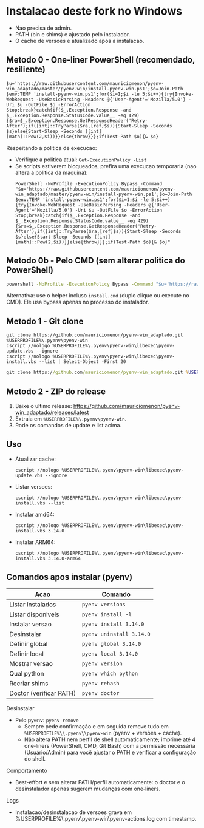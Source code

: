 # Instalacao deste fork no Windows

- Nao precisa de admin.
- PATH (bin e shims) e ajustado pelo instalador.
- O cache de versoes e atualizado apos a instalacao.

## Metodo 0 - One-liner PowerShell (recomendado, resiliente)

```pwsh
$u='https://raw.githubusercontent.com/mauriciomenon/pyenv-win_adaptado/master/pyenv-win/install-pyenv-win.ps1';$o=Join-Path $env:TEMP 'install-pyenv-win.ps1';for($i=1;$i -le 5;$i++){try{Invoke-WebRequest -UseBasicParsing -Headers @{'User-Agent'='Mozilla/5.0'} -Uri $u -OutFile $o -ErrorAction Stop;break}catch{if($_.Exception.Response -and $_.Exception.Response.StatusCode.value__ -eq 429){$ra=$_.Exception.Response.GetResponseHeader('Retry-After');if([int]::TryParse($ra,[ref]$s)){Start-Sleep -Seconds $s}else{Start-Sleep -Seconds ([int][math]::Pow(2,$i))}}else{throw}}};if(Test-Path $o){& $o}
```

Respeitando a politica de execucao:
- Verifique a politica atual: `Get-ExecutionPolicy -List`
- Se scripts estiverem bloqueados, prefira uma execucao temporaria (nao altera a politica da maquina):
  ```pwsh
  PowerShell -NoProfile -ExecutionPolicy Bypass -Command "$u='https://raw.githubusercontent.com/mauriciomenon/pyenv-win_adaptado/master/pyenv-win/install-pyenv-win.ps1';$o=Join-Path $env:TEMP 'install-pyenv-win.ps1';for($i=1;$i -le 5;$i++){try{Invoke-WebRequest -UseBasicParsing -Headers @{'User-Agent'='Mozilla/5.0'} -Uri $u -OutFile $o -ErrorAction Stop;break}catch{if($_.Exception.Response -and $_.Exception.Response.StatusCode.value__ -eq 429){$ra=$_.Exception.Response.GetResponseHeader('Retry-After');if([int]::TryParse($ra,[ref]$s)){Start-Sleep -Seconds $s}else{Start-Sleep -Seconds ([int][math]::Pow(2,$i))}}else{throw}}};if(Test-Path $o){& $o}"
  ```

## Metodo 0b - Pelo CMD (sem alterar politica do PowerShell)

```cmd
powershell -NoProfile -ExecutionPolicy Bypass -Command "$u='https://raw.githubusercontent.com/mauriciomenon/pyenv-win_adaptado/master/pyenv-win/install-pyenv-win.ps1';$o=Join-Path $env:TEMP 'install-pyenv-win.ps1';for($i=1;$i -le 5;$i++){try{Invoke-WebRequest -UseBasicParsing -Headers @{'User-Agent'='Mozilla/5.0'} -Uri $u -OutFile $o -ErrorAction Stop;break}catch{if($_.Exception.Response -and $_.Exception.Response.StatusCode.value__ -eq 429){$ra=$_.Exception.Response.GetResponseHeader('Retry-After');if([int]::TryParse($ra,[ref]$s)){Start-Sleep -Seconds $s}else{Start-Sleep -Seconds ([int][math]::Pow(2,$i))}}else{throw}}};if(Test-Path $o){& $o}"
```

Alternativa: use o helper incluso `install.cmd` (duplo clique ou execute no CMD). Ele usa bypass apenas no processo do instalador.

## Metodo 1 - Git clone

```pwsh
git clone https://github.com/mauriciomenon/pyenv-win_adaptado.git %USERPROFILE%\.pyenv\pyenv-win
cscript //nologo %USERPROFILE%\.pyenv\pyenv-win\libexec\pyenv-update.vbs --ignore
cscript //nologo %USERPROFILE%\.pyenv\pyenv-win\libexec\pyenv-install.vbs --list | Select-Object -First 20
```

```cmd
git clone https://github.com/mauriciomenon/pyenv-win_adaptado.git %USERPROFILE%\.pyenv\pyenv-win
```

## Metodo 2 - ZIP do release

1. Baixe o ultimo release: https://github.com/mauriciomenon/pyenv-win_adaptado/releases/latest
2. Extraia em `%USERPROFILE%\.pyenv\pyenv-win`.
3. Rode os comandos de update e list acima.

## Uso

- Atualizar cache:
  ```pwsh
  cscript //nologo %USERPROFILE%\.pyenv\pyenv-win\libexec\pyenv-update.vbs --ignore
  ```
- Listar versoes:
  ```pwsh
  cscript //nologo %USERPROFILE%\.pyenv\pyenv-win\libexec\pyenv-install.vbs --list
  ```
- Instalar amd64:
  ```pwsh
  cscript //nologo %USERPROFILE%\.pyenv\pyenv-win\libexec\pyenv-install.vbs 3.14.0
  ```
- Instalar ARM64:
  ```pwsh
  cscript //nologo %USERPROFILE%\.pyenv\pyenv-win\libexec\pyenv-install.vbs 3.14.0-arm64
  ```

## Comandos apos instalar (pyenv)

| Acao               | Comando                  |
|--------------------|--------------------------|
| Listar instalados  | `pyenv versions`         |
| Listar disponiveis | `pyenv install -l`       |
| Instalar versao    | `pyenv install 3.14.0`   |
| Desinstalar        | `pyenv uninstall 3.14.0` |
| Definir global     | `pyenv global 3.14.0`    |
| Definir local      | `pyenv local 3.14.0`     |
| Mostrar versao     | `pyenv version`          |
| Qual python        | `pyenv which python`     |
| Recriar shims      | `pyenv rehash`           |
| Doctor (verificar PATH) | `pyenv doctor`      |

Desinstalar
- Pelo pyenv: `pyenv remove`
  - Sempre pede confirmação e em seguida remove tudo em `%USERPROFILE%\\.pyenv\\pyenv-win` (pyenv + versões + cache).
  - Não altera PATH nem perfil de shell automaticamente; imprime até 4 one‑liners (PowerShell, CMD, Git Bash) com a permissão necessária (Usuário/Admin) para você ajustar o PATH e verificar a configuração do shell.

Comportamento
- Best-effort e sem alterar PATH/perfil automaticamente: o doctor e o desinstalador apenas sugerem mudanças com one‑liners.


Logs
- Instalacao/desinstalacao de versoes grava em %USERPROFILE%\\.pyenv\\pyenv-win\\pyenv-actions.log com timestamp.



